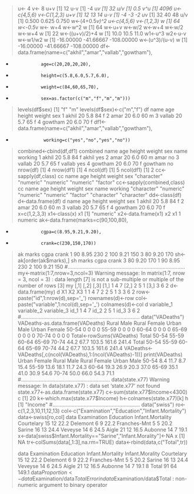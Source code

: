 >u<- 4
> v<- 8
> u+v
[1] 12
> u-v
[1] -4
> u*v
[1] 32
> u/v
[1] 0.5
> v^u
[1] 4096
> u<-c(4,5,6)
> v<-C(1,2,3)
> u+v
[1] 12 13 14
> u-v
[1] -4 -3 -2
> u*v
[1] 32 40 48
> u/v
[1] 0.500 0.625 0.750
> w<-(4+0.5*v)^2
> u<-c(4,5,6)
> v<-(1,2,3)
> w
[1] 64
> w<-0.5*v
> w<- w+4
> w<-w^2
> w
[1] 64
> w<-u+v
> w<-w/2
> w<-w+4
> w<-w/2
> w<-w+4
> w
[1] 22
> w<-((u+v)/2)+4
> w
[1] 10.0 10.5 11.0
> w1<-u^3
> w2<-u-v
> w<-w1/w2
> w
[1]  -16.00000  -41.66667 -108.00000
> w<-(u^3)/(u-v)
> w
[1]  -16.00000  -41.66667 -108.00000
> df<-data.frame(name=c("akhil","amar","vallab","gowtham"),
+                age=c(20,20,20,20),
+                height=c(5.8,6.0,5.7,6.0),
+                weight=c(84,60,65,70),
+                sex=as.factor(c("m","f","m","m")))
> levels(df$sex)
[1] "f" "m"
> levels(df$sex)<-c("m","f")
> df
     name age height weight sex
1   akhil  20    5.8     84   f
2    amar  20    6.0     60   m
3  vallab  20    5.7     65   f
4 gowtham  20    6.0     70   f
> df1<-data.frame(name=c("akhil","amar","vallab","gowtham"),
+                 working=c("yes","no","yes","no"))
> combined<-cbind(df,df1)
> combined
     name age height weight sex    name working
1   akhil  20    5.8     84   f   akhil     yes
2    amar  20    6.0     60   m    amar      no
3  vallab  20    5.7     65   f  vallab     yes
4 gowtham  20    6.0     70   f gowtham      no
> nrow(df)
[1] 4
> nrow(df1)
[1] 4
> ncol(df)
[1] 5
> ncol(df1)
[1] 2
> cc<-sapply(df,class)
> cc
       name         age      height      weight         sex 
"character"   "numeric"   "numeric"   "numeric"    "factor" 
> cc<-sapply(combined,class)
> cc
       name         age      height      weight         sex        name     working 
"character"   "numeric"   "numeric"   "numeric"    "factor" "character" "character" 
> dd<-class(df)
> d<-data.frame(df)
> d
     name age height weight sex
1   akhil  20    5.8     84   f
2    amar  20    6.0     60   m
3  vallab  20    5.7     65   f
4 gowtham  20    6.0     70   f
> x=c(1,2,3,3)
> x1<-class(x)
> x1
[1] "numeric"
> x2<-data.frame(x1)
> x2
       x1
1 numeric
> ak<-data.frame(marks=c(90,100,80),
+                cgpa=c(8.95,9.21,9.20),
+                crank=c(230,150,170))
> ak
  marks cgpa crank
1    90 8.95   230
2   100 9.21   150
3    80 9.20   170
> sh<-ak[order(ak$marks),]
> sh
  marks cgpa crank
3    80 9.20   170
1    90 8.95   230
2   100 9.21   150
> #...............................................................................
> my<-matrix(1:7,nrow=3,ncol=3)
Warning message:
In matrix(1:7, nrow = 3, ncol = 3) :
  data length [7] is not a sub-multiple or multiple of the number of rows [3]
> my
     [,1] [,2] [,3]
[1,]    1    4    7
[2,]    2    5    1
[3,]    3    6    2
> d<-data.frame(my)
> d
  X1 X2 X3
1  1  4  7
2  2  5  1
3  3  6  2
> row<-paste("id",1:nrow(d),sep='_')
> rownames(d)<-row
> col<-paste("variable",1:ncol(d),sep='_')
> colnames(d)<-col
> d
     variable_1 variable_2 variable_3
id_1          1          4          7
id_2          2          5          1
id_3          3          6          2
> #................................................................................
> data("VADeaths")
> VADeaths-as.data.frame(VADeaths)
      Rural Male Rural Female Urban Male Urban Female
50-54          0            0          0            0
55-59          0            0          0            0
60-64          0            0          0            0
65-69          0            0          0            0
70-74          0            0          0            0
> Total<-rowSums(VADeaths)
> Total
50-54 55-59 60-64 65-69 70-74 
 44.2  67.7 103.5 161.6 241.4 
> Total
50-54 55-59 60-64 65-69 70-74 
 44.2  67.7 103.5 161.6 241.4 
> VADeaths<-VADeaths[,c(ncol(VADeaths),1:(ncol(VADeaths)-1))]
> print(VADeaths)
      Urban Female Rural Male Rural Female Urban Male
50-54          8.4       11.7          8.7       15.4
55-59         13.6       18.1         11.7       24.3
60-64         19.3       26.9         20.3       37.0
65-69         35.1       41.0         30.9       54.6
70-74         50.0       66.0         54.3       71.1
> #............................................................
> data(state.x77)
Warning message:
In data(state.x77) : data set ‘state.x77’ not found
> state.x77<-as.data.frame(state.x77)
> c<-sum(state.x77$Income<4300)
> c
[1] 20
> k<-which.max(state.x77$Income)
> h<-colnames(state.x77)[k]
> h
[1] "Income"
> #...........................................................
> data("swiss")
> ro<-c(1,2,3,10,11,12,13)
> col<-c("Examination","Education","Infant.Mortality")
> data<-swiss[ro,col]
> data
             Examination Education Infant.Mortality
Courtelary            15        12             22.2
Delemont               6         9             22.2
Franches-Mnt           5         5             20.2
Sarine                16        13             24.4
Veveyse               14         6             24.5
Aigle                 21        12             16.5
Aubonne               14         7             19.1
> x<-data[swiss$Infant.Mortality=="Sarine","Infant.Morality"]<-NA
> x
[1] NA
> tr<-colSums(data[,1:3],na.rm=TRUE)
> data<-rbind(data,c("Total",tr))
> 
> data
             Examination Education Infant.Mortality Infant.Morality
Courtelary            15        12             22.2            <NA>
Delemont               6         9             22.2            <NA>
Franches-Mnt           5         5             20.2            <NA>
Sarine                16        13             24.4            <NA>
Veveyse               14         6             24.5            <NA>
Aigle                 21        12             16.5            <NA>
Aubonne               14         7             19.1            <NA>
8                  Total        91               64           149.1
> data$Proportion<-data$Examination/data$Total
Error in data$Examination/data$Total : 
  non-numeric argument to binary operator
>